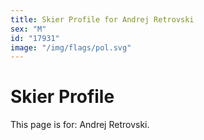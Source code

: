 ```yaml
---
title: Skier Profile for Andrej Retrovski
sex: "M"
id: "17931"
image: "/img/flags/pol.svg" 
---
```


# Skier Profile

This page is for: Andrej Retrovski.
    